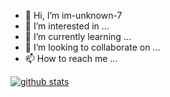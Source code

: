 - 👋 Hi, I’m im-unknown-7
- 👀 I’m interested in ...
- 🌱 I’m currently learning ...
- 💞️ I’m looking to collaborate on ...
- 📫 How to reach me ...

<!---
im-unknown-7/im-unknown-7 is a ✨ special ✨ repository because its `README.md` (this file) appears on your GitHub profile.
You can click the Preview link to take a look at your changes.
--->
[![github stats](https://github-readme-stats.vercel.app/api?username=im-unknown-7&theme=blue-green)](https://github.com/anuraghazra/github-readme-stats)
